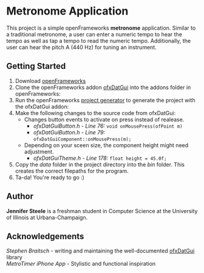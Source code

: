 # Metronome Application
This project is a simple openFrameworks **metronome** application. Similar to a traditional metronome, a user can enter a numeric tempo to hear the tempo as well as tap a tempo to read the numeric tempo. Additionally, the user can hear the pitch A (440 Hz) for tuning an instrument. 

## Getting Started
1) Download [openFrameworks](http://openframeworks.cc/)
2) Clone the openFrameworks addon [ofxDatGui](https://braitsch.github.io/ofxDatGui/) into the addons folder in openFrameworks: 
3) Run the openFrameworks [project generator](http://openframeworks.cc/learning/01_basics/create_a_new_project/) to generate the project with the ofxDatGui addon: 
4) Make the following changes to the source code from ofxDatGui:
    + Changes button events to activate on press instead of realease. 
        + *ofxDatGuiButton.h - Line 76:* `void onMousePress(ofPoint m)`  
        + *ofxDatGuiButton.h - Line 79:* `ofxDatGuiComponent::onMousePress(m);`
    + Depending on your sceen size, the component height might need adjustment.  
        + *ofxDatGuiTheme.h - Line 178:* `float height = 45.0f;`  
5) Copy the *data* folder in the project directory into the *bin* folder. This creates the correct filepaths for the program.
6) Ta-da! You're ready to go :)
      
## Author
**Jennifer Steele** is a freshman student in Computer Science at the University of Illinois at Urbana-Champaign.

## Acknowledgements
*Stephen Braitsch* - writing and maintaining the well-documented [ofxDatGui](https://braitsch.github.io/ofxDatGui/) library  
*MetroTimer iPhone App* - Stylistic and functional inspiration
